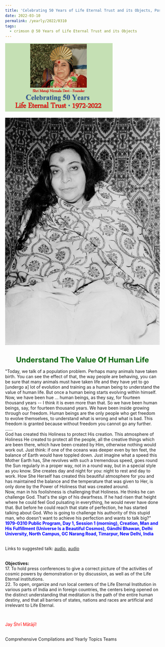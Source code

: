 ```yaml
---
title: 'Celebrating 50 Years of Life Eternal Trust and its Objects, Post 9'
date: 2022-03-10
permalink: /yearly/2022/0310
tags:
  - crimson @ 50 Years of Life Eternal Trust and its Objects
---
```


<div style="text-align: left"><img src="/images/Celebrating50YearsLET.png" width="350" /></div><br>

<div style="text-align: center"><img src="/images/image913.jpg" /></div>

<br>
<p style="color:DarkGreen; text-align:center">
<font size="+2"><b>Understand The Value Of Human Life</b><br></font>
</p>

<p>
"Today, we talk of a population problem. Perhaps many animals have taken birth. You can see the effect of that, the way people are behaving, you can be sure that many animals must have taken life and they have yet to go [undergo a] lot of evolution and training as a human being to understand the value of human life. But once a human being starts evolving within himself.<br>
Now, we have been hue ... human beings, as they say, for fourteen thousand years -- I think it is even more than that. So we have been human beings, say, for fourteen thousand years. We have been inside growing through our freedom. Human beings are the only people who get freedom to evolve themselves, to understand what is wrong and what is bad. This freedom is granted because without freedom you cannot go any further.<br>
......<br>
God has created this Holiness to protect His creation. This atmosphere of Holiness He created to protect all the people, all the creative things which are been there, which have been created by Him, otherwise nothing would work out. Just think: if one of the oceans was deeper even by ten feet, the balance of Earth would have toppled down. Just imagine what a speed this Mother Earth has, She revolves with such a tremendous speed, goes round the Sun regularly in a proper way, not in a round way, but in a special style as you know. She creates day and night for you: night to rest and day to work. How She Herself has created this beautiful atmosphere for you and has maintained the balance and the temperature that was given to Her, is only done by the Power of Holiness that was created around.<br>
Now, man in his foolishness is challenging that Holiness. He thinks he can challenge God. That's the sign of his dwarfness. If he had risen that height where he could feel God pulsating in everything, he would never have done that. But before he could reach that state of perfection, he has started talking about God. Who is going to challenge his authority of this stupid man, who doesn't want to achieve his perfection and wants to talk big?"<br>
<font color="blue"><b>1979-0310 Public Program, Day 1, Session 1 (morning), Creation, Man and His Fulfillment (Universe Is a Beautiful Cosmos), Gāndhī Bhawan, Delhi University, North Campus, GC Narang Road, Timarpur, New Delhi, India</b></font><br>
</p>

<br>
Links to suggested talk: <a href="https://soundcloud.com/sahaja-library/1979-0310-seminar-talk"> audio</a>, <a href="https://soundcloud.com/nirmala-vidya-portal/1979-0310-1"> audio</a><br>
<br>

<p>
<b>Objectives:</b><br>
17. To hold press conferences to give a correct picture of the activities of cosmic powers by demonstration or by discussion, as well as of the Life Eternal institutions.<br>
22. To open, organize and run local centers of the Life Eternal Institution in various parts of India and in foreign countries, the centers being opened on the distinct understanding that meditation is the path of the entire human destiny, and that all barriers of states, nations and races are artificial and irrelevant to Life Eternal.
</p>

<br>
<p style="color:red;">Jay Śhrī Mātājī!<br></p>

<br>
Comprehensive Compilations and Yearly Topics Teams